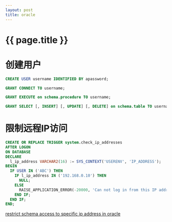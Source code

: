 ```yaml
---
layout: post
title: oracle
---
```

{{ page.title }}
================

# 创建用户

```sql
CREATE USER username IDENTIFIED BY apassword;

GRANT CONNECT TO username;

GRANT EXECUTE on schema.procedure TO username;

GRANT SELECT [, INSERT] [, UPDATE] [, DELETE] on schema.table TO username;
```

# 限制远程IP访问

```sql
CREATE OR REPLACE TRIGGER system.check_ip_addresses 
AFTER LOGON 
ON DATABASE
DECLARE 
  l_ip_address VARCHAR2(16) := SYS_CONTEXT('USERENV', 'IP_ADDRESS'); 
BEGIN 
  IF USER IN ('ABC') THEN
    IF l_ip_address IN ('192.168.0.10') THEN
      NULL;
    ELSE
      RAISE_APPLICATION_ERROR(-20000, 'Can not log in from this IP address (' || l_ip_address || ')');
    END IF;
  END IF;
END; 
```

[restrict schema access to specific ip address in oracle](https://stackoverflow.com/questions/20780130/restrict-schema-access-to-specific-ip-address-in-oracle)

